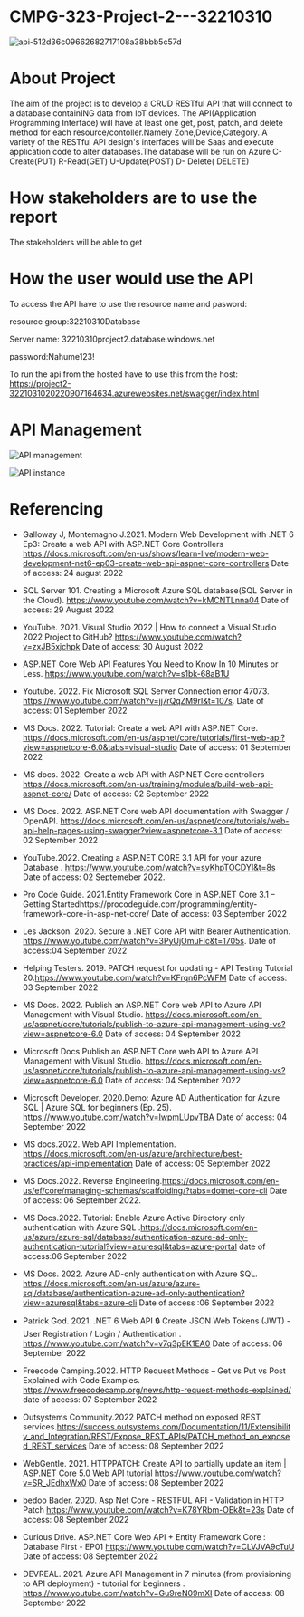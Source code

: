 # CMPG-323-Project-2---32210310
![api-512d36c09662682717108a38bbb5c57d](https://user-images.githubusercontent.com/38375869/186129418-4ea5a789-1a4f-49f9-b384-61a8c2ae4559.gif)
# About Project
The aim of the project is to develop a CRUD RESTful API that will connect to a database containING data from IoT devices. The API(Application Programming Interface) will have at least one get, post, patch, and delete method for each resource/contoller.Namely Zone,Device,Category. A variety of the RESTful API design's interfaces will be Saas and execute application code to alter databases.The database will be run on Azure
C-Create(PUT) R-Read(GET) U-Update(POST) D- Delete( DELETE)
# How stakeholders are to use the report
The stakeholders will be able to get

# How the user would use the API
To access the API have to use the resource name and pasword:

resource group:32210310Database

Server name: 32210310project2.database.windows.net

password:Nahume123!

To run the api from the hosted have to use this from the host: https://project2-3221031020220907164634.azurewebsites.net/swagger/index.html
# API Management
![API management](https://user-images.githubusercontent.com/38375869/190322521-0eb3ff10-db29-4ce0-bf7e-da28159a133a.PNG)

![API instance](https://user-images.githubusercontent.com/38375869/190322497-ee6faea5-4a18-47af-8644-e34a4240e7e6.PNG)

# Referencing
- Galloway J, Montemagno J.2021. Modern Web Development with .NET 6 Ep3: Create a web API with ASP.NET Core Controllers https://docs.microsoft.com/en-us/shows/learn-live/modern-web-development-net6-ep03-create-web-api-aspnet-core-controllers Date of access: 24 august 2022
- SQL Server 101. Creating a Microsoft Azure SQL database(SQL Server in the Cloud). https://www.youtube.com/watch?v=kMCNTLnna04 Date of access: 29 August 2022
- YouTube. 2021. Visual Studio 2022 | How to connect a Visual Studio 2022 Project to GitHub? https://www.youtube.com/watch?v=zxJB5xjchpk Date of access: 30 August 2022
- ASP.NET Core Web API Features You Need to Know In 10 Minutes or Less. https://www.youtube.com/watch?v=s1bk-68aB1U

- Youtube. 2022. Fix Microsoft SQL Server Connection error 47073. https://www.youtube.com/watch?v=jj7rQqZM9rI&t=107s. Date of access: 01 September 2022
- MS Docs. 2022. Tutorial: Create a web API with ASP.NET Core. https://docs.microsoft.com/en-us/aspnet/core/tutorials/first-web-api?view=aspnetcore-6.0&tabs=visual-studio Date of access: 01 September 2022
 - MS docs. 2022. Create a web API with ASP.NET Core controllers https://docs.microsoft.com/en-us/training/modules/build-web-api-aspnet-core/ Date of access: 02 September 2022
 - MS Docs. 2022. ASP.NET Core web API documentation with Swagger / OpenAPI. https://docs.microsoft.com/en-us/aspnet/core/tutorials/web-api-help-pages-using-swagger?view=aspnetcore-3.1 Date of access: 02 September 2022
- YouTube.2022. Creating a ASP.NET CORE 3.1 API for your azure Database
. https://www.youtube.com/watch?v=syKhpTOCDYI&t=8s Date of access: 02 Septemeber 2022.
- Pro Code Guide. 2021.Entity Framework Core in ASP.NET Core 3.1 – Getting Startedhttps://procodeguide.com/programming/entity-framework-core-in-asp-net-core/ Date of access: 03 September 2022
- Les Jackson. 2020. Secure a .NET Core API with Bearer Authentication. https://www.youtube.com/watch?v=3PyUjOmuFic&t=1705s. Date of access:04 September 2022
- Helping Testers. 2019. PATCH request for updating - API Testing Tutorial 20.https://www.youtube.com/watch?v=KFrqn6PcWFM Date of access: 03 September 2022
- MS Docs. 2022. Publish an ASP.NET Core web API to Azure API Management with Visual Studio. https://docs.microsoft.com/en-us/aspnet/core/tutorials/publish-to-azure-api-management-using-vs?view=aspnetcore-6.0 Date of access: 04 September 2022
- Microsoft Docs.Publish an ASP.NET Core web API to Azure API Management with Visual Studio. https://docs.microsoft.com/en-us/aspnet/core/tutorials/publish-to-azure-api-management-using-vs?view=aspnetcore-6.0 Date of access: 04 September 2022
- Microsoft Developer. 2020.Demo: Azure AD Authentication for Azure SQL | Azure SQL for beginners (Ep. 25). https://www.youtube.com/watch?v=IwpmLUpvTBA Date of access: 04 September 2022
- MS docs.2022. Web API Implementation. https://docs.microsoft.com/en-us/azure/architecture/best-practices/api-implementation Date of access: 05 September 2022
- MS Docs.2022. Reverse Engineering.https://docs.microsoft.com/en-us/ef/core/managing-schemas/scaffolding/?tabs=dotnet-core-cli Date of access: 06 September 2022.
- MS Docs.2022. Tutorial: Enable Azure Active Directory only authentication with Azure SQL .https://docs.microsoft.com/en-us/azure/azure-sql/database/authentication-azure-ad-only-authentication-tutorial?view=azuresql&tabs=azure-portal date of access:06 September 2022
- MS Docs. 2022. Azure AD-only authentication with Azure SQL. https://docs.microsoft.com/en-us/azure/azure-sql/database/authentication-azure-ad-only-authentication?view=azuresql&tabs=azure-cli Date of access :06 September 2022
- Patrick God. 2021. .NET 6 Web API 🔒 Create JSON Web Tokens (JWT) - User Registration / Login / Authentication
. https://www.youtube.com/watch?v=v7q3pEK1EA0 Date of access: 06 September 2022
- Freecode Camping.2022. HTTP Request Methods – Get vs Put vs Post Explained with Code Examples. https://www.freecodecamp.org/news/http-request-methods-explained/ date of access: 07 September 2022
- Outsystems Community.2022 PATCH method on exposed REST services.https://success.outsystems.com/Documentation/11/Extensibility_and_Integration/REST/Expose_REST_APIs/PATCH_method_on_exposed_REST_services Date of access: 08 September 2022
 - WebGentle. 2021. HTTPPATCH: Create API to partially update an item | ASP.NET Core 5.0 Web API tutorial
https://www.youtube.com/watch?v=SR_JEdhxWx0 Date of access: 08 September 2022
- bedoo Bader. 2020. Asp Net Core - RESTFUL API - Validation in HTTP Patch
https://www.youtube.com/watch?v=K78YRbm-OEk&t=23s Date of access: 08 September 2022
- Curious Drive. ASP.NET Core Web API + Entity Framework Core : Database First - EP01
https://www.youtube.com/watch?v=CLVJVA9cTuU Date of access: 08 September 2022
- DEVREAL. 2021. Azure API Management in 7 minutes (from provisioning to API deployment) - tutorial for beginners
. https://www.youtube.com/watch?v=Gu9reN09mXI Date of access: 08 September 2022
